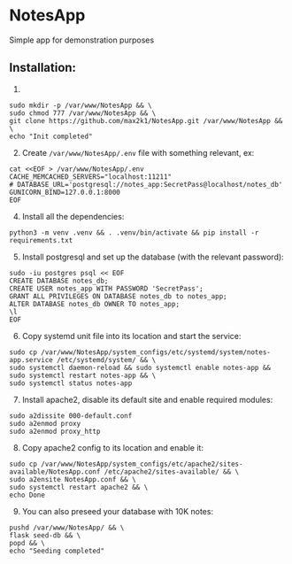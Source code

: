 # NotesApp
Simple app for demonstration purposes

## Installation:
1. 
```
sudo mkdir -p /var/www/NotesApp && \
sudo chmod 777 /var/www/NotesApp && \
git clone https://github.com/max2k1/NotesApp.git /var/www/NotesApp && \
echo "Init completed"
``` 
2. Create `/var/www/NotesApp/.env` file with something relevant, ex:
```angular2html
cat <<EOF > /var/www/NotesApp/.env
CACHE_MEMCACHED_SERVERS="localhost:11211"
# DATABASE_URL='postgresql://notes_app:SecretPass@localhost/notes_db'
GUNICORN_BIND=127.0.0.1:8000
EOF
```
4. Install all the dependencies:
```angular2html
python3 -m venv .venv && . .venv/bin/activate && pip install -r requirements.txt
```
5. Install postgresql and set up the database (with the relevant password):
```angular2html
sudo -iu postgres psql << EOF
CREATE DATABASE notes_db;
CREATE USER notes_app WITH PASSWORD 'SecretPass';
GRANT ALL PRIVILEGES ON DATABASE notes_db to notes_app;
ALTER DATABASE notes_db OWNER TO notes_app;
\l
EOF
```
6. Copy systemd unit file into its location and start the service:
```angular2html
sudo cp /var/www/NotesApp/system_configs/etc/systemd/system/notes-app.service /etc/systemd/system/ && \
sudo systemctl daemon-reload && sudo systemctl enable notes-app && sudo systemctl restart notes-app && \
sudo systemctl status notes-app
```
7. Install apache2, disable its default site and enable required modules:
```angular2html
sudo a2dissite 000-default.conf
sudo a2enmod proxy
sudo a2enmod proxy_http
```
8. Copy apache2 config to its location and enable it:
```
sudo cp /var/www/NotesApp/system_configs/etc/apache2/sites-available/NotesApp.conf /etc/apache2/sites-available/ && \
sudo a2ensite NotesApp.conf && \
sudo systemctl restart apache2 && \
echo Done
```
9. You can also preseed your database with 10K notes:
```angular2html
pushd /var/www/NotesApp/ && \
flask seed-db && \
popd && \
echo "Seeding completed"
```